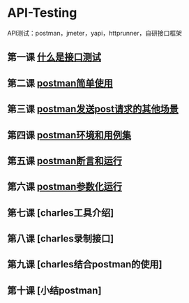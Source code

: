 # API-Testing
API测试：postman，jmeter，yapi，httprunner，自研接口框架
## 第一课 [什么是接口测试](basic/lesson1.md)
## 第二课 [postman简单使用](postman/lesson2)
## 第三课 [postman发送post请求的其他场景](postman/lesson3)
## 第四课 [postman环境和用例集](postman/lesson4)
## 第五课 [postman断言和运行](postman/lesson5)
## 第六课 [postman参数化运行](postman/lesson6)
## 第七课 [charles工具介绍]
## 第八课 [charles录制接口]
## 第九课 [charles结合postman的使用]
## 第十课 [小结postman]
